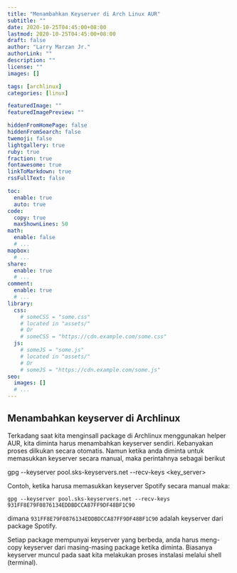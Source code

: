 ```yaml
---
title: "Menambahkan Keyserver di Arch Linux AUR"
subtitle: ""
date: 2020-10-25T04:45:00+08:00
lastmod: 2020-10-25T04:45:00+08:00
draft: false 
author: "Larry Marzan Jr."
authorLink: ""
description: ""
license: ""
images: []

tags: [archlinux]
categories: [linux]

featuredImage: ""
featuredImagePreview: ""

hiddenFromHomePage: false
hiddenFromSearch: false
twemoji: false
lightgallery: true
ruby: true
fraction: true
fontawesome: true
linkToMarkdown: true
rssFullText: false

toc:
  enable: true
  auto: true
code:
  copy: true
  maxShownLines: 50
math:
  enable: false
  # ...
mapbox:
  # ...
share:
  enable: true
  # ...
comment:
  enable: true
  # ...
library:
  css:
    # someCSS = "some.css"
    # located in "assets/"
    # Or
    # someCSS = "https://cdn.example.com/some.css"
  js:
    # someJS = "some.js"
    # located in "assets/"
    # Or
    # someJS = "https://cdn.example.com/some.js"
seo:
  images: []
  # ...
---
```


## Menambahkan keyserver di Archlinux

Terkadang saat kita menginsall package di Archlinux menggunakan helper AUR, kita diminta harus menambahkan keyserver sendiri. Kebanyakan proses dilkukan secara otomatis. Namun ketika anda diminta untuk memasukkan keyserver secara manual, maka perintahnya sebagai berikut

gpg --keyserver pool.sks-keyservers.net --recv-keys <key_server>

Contoh, ketika harusa memasukkan keyserver Spotify secara manual maka:

```
gpg --keyserver pool.sks-keyservers.net --recv-keys 931FF8E79F0876134EDDBDCCA87FF9DF48BF1C90
```

dimana `931FF8E79F0876134EDDBDCCA87FF9DF48BF1C90` adalah keyserver dari package Spotify.

Setiap package mempunyai keyserver yang berbeda, anda harus meng-copy keyserver dari masing-masing package ketika diminta. Biasanya keyserver muncul pada saat kita melakukan proses instalasi melalui shell (terminal).

